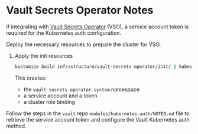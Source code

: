 # Vault Secrets Operator Notes

If integrating with [Vault Secrets Operator](https://github.com/hashicorp/vault-secrets-operator) (VSO), a service account token is required for the Kubernetes auth configuration.

Deploy the necessary resources to prepare the cluster for VSO.

1. Apply the init resources

    ```bash
    kustomize build infrastructure/vault-secrets-operator/init/ | kubectl apply -f -
    ```

    This creates:

    - the `vault-secrets-operator-system` namespace
    - a service account and a token
    - a cluster role binding

Follow the steps in the `vault` repo `modules/kubernetes-auth/NOTES.md` file to retrieve the service account token and configure the Vault Kubernetes auth method.
